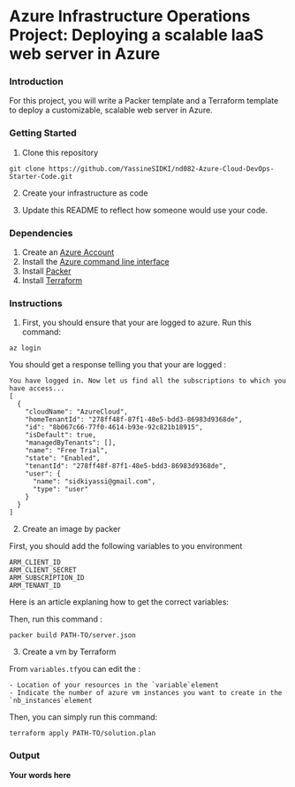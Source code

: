 # Azure Infrastructure Operations Project: Deploying a scalable IaaS web server in Azure

### Introduction

For this project, you will write a Packer template and a Terraform template to deploy a customizable, scalable web server in Azure.

### Getting Started

1. Clone this repository

```
git clone https://github.com/YassineSIDKI/nd082-Azure-Cloud-DevOps-Starter-Code.git
```

2. Create your infrastructure as code

3. Update this README to reflect how someone would use your code.

### Dependencies

1. Create an [Azure Account](https://portal.azure.com)
2. Install the [Azure command line interface](https://docs.microsoft.com/en-us/cli/azure/install-azure-cli?view=azure-cli-latest)
3. Install [Packer](https://www.packer.io/downloads)
4. Install [Terraform](https://www.terraform.io/downloads.html)

### Instructions

1. First, you should ensure that your are logged to azure. Run this command:

```
az login
```

You should get a response telling you that your are logged :

```
You have logged in. Now let us find all the subscriptions to which you have access...
[
  {
    "cloudName": "AzureCloud",
    "homeTenantId": "278ff48f-87f1-48e5-bdd3-86983d9368de",
    "id": "8b067c66-77f0-4614-b93e-92c821b18915",
    "isDefault": true,
    "managedByTenants": [],
    "name": "Free Trial",
    "state": "Enabled",
    "tenantId": "278ff48f-87f1-48e5-bdd3-86983d9368de",
    "user": {
      "name": "sidkiyassi@gmail.com",
      "type": "user"
    }
  }
]
```

2. Create an image by packer

First, you should add the following variables to you environment

```
ARM_CLIENT_ID
ARM_CLIENT_SECRET
ARM_SUBSCRIPTION_ID
ARM_TENANT_ID
```

Here is an article explaning how to get the correct variables: <link>

Then, run this command :

```
packer build PATH-TO/server.json
```

3. Create a vm by Terraform

From `variables.tf`you can edit the :

    - Location of your resources in the `variable`element
    - Indicate the number of azure vm instances you want to create in the `nb_instances`element

Then, you can simply run this command:

```
terraform apply PATH-TO/solution.plan
```

### Output

**Your words here**
